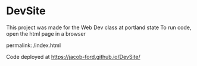 # DevSite

This project was made for the Web Dev class at portland state
To run code, open the html page in a browser
 
permalink: /index.html
 
Code deployed at https://jacob-ford.github.io/DevSite/
